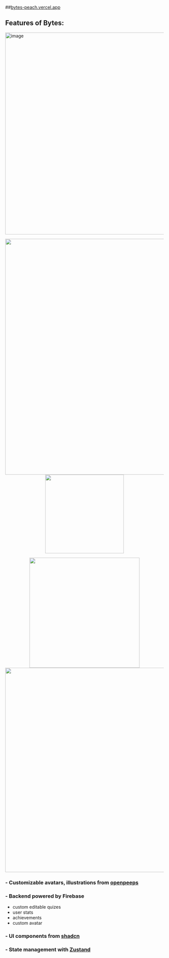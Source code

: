 ##[bytes-peach.vercel.app](https://bytes-peach.vercel.app/)

## Features of Bytes:

<img width="1362" height="642" alt="image" src="https://github.com/user-attachments/assets/c4651285-9b99-4c34-941c-414d6e219df0" />
<p align="center">
  <img src="https://github.com/user-attachments/assets/a952cf64-4ea3-4695-a839-95319495c012" width="750" />
  <img src="https://github.com/user-attachments/assets/beac32cb-77da-4103-ab66-04fa4b16b380" width="250" />
</p>
<p align="center">
  <img src="https://github.com/user-attachments/assets/eca1a0f2-fd7c-43f0-b8c2-8b0afd7b442b" width="350" />
  <img src="https://github.com/user-attachments/assets/cb01bf21-4df2-4472-b582-165db7b158e9" width="650" />
</p>


### - Customizable avatars, illustrations from [openpeeps](https://www.openpeeps.com/)

### - Backend powered by Firebase
  - custom editable quizes
  - user stats
  - achievements
  - custom avatar

### - UI components from [shadcn](https://ui.shadcn.com/)

### - State management with [Zustand](https://zustand-demo.pmnd.rs/)
